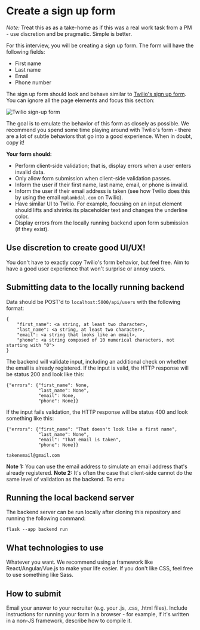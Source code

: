 # Create a sign up form 

_Note:_ Treat this as as a take-home as if this was a real work task from a PM - use discretion and be pragmatic. Simple is better.

For this interview, you will be creating a sign up form. The form will have the following fields:

- First name 
- Last name
- Email
- Phone number

The sign up form should look and behave similar to [Twilio's sign up form](https://www.twilio.com/try-twilio). You can ignore all the page elements and focus this section:

![Twilio sign-up form](https://i.imgur.com/Zk2Uc78.png)


The goal is to emulate the behavior of this form as closely as possible. We recommend you spend some time playing around with Twilio's form - there are a lot of subtle behaviors that go into a good experience. When in doubt, copy it! 

**Your form should:**
- Perform client-side validation; that is, display errors when a user enters invalid data.
- Only allow form submission when client-side validation passes.
- Inform the user if their first name, last name, email, or phone is invalid.
- Inform the user if their email address is taken (see how Twilio does this by using the email `m@lambdal.com` on Twilio).
- Have similar UI to Twilio. For example, focusing on an input element should lifts and shrinks its placeholder text and changes the underline color.
- Display errors from the locally running backend upon form submission (if they exist).

## Use discretion to create good UI/UX!

You don't have to exactly copy Twilio's form behavior, but feel free. Aim to have a good user experience that won't surprise or annoy users. 


## Submitting data to the locally running backend

Data should be POST'd to `localhost:5000/api/users` with the following format:
```
{
    "first_name": <a string, at least two character>,
    "last_name": <a string, at least two character>,
    "email": <a string that looks like an email>,
    "phone": <a string composed of 10 numerical characters, not starting with "0">
}
```

The backend will validate input, including an additional check on whether the email is already registered. If the input is valid, the HTTP response will be status 200 and look like this:

```
{"errors": {"first_name": None,
            "last_name": None", 
            "email": None, 
            "phone": None}}
```

If the input fails validation, the HTTP response will be status 400 and look something like this:

```
{"errors": {"first_name": "That doesn't look like a first name", 
            "last_name": None", 
            "email": "That email is taken", 
            "phone": None}}
```

`takenemail@gmail.com`

**Note 1:** You can use the email address  to simulate an email address that's already registered.
**Note 2:** It's often the case that client-side cannot do the same level of validation as the backend. To emu


## Running the local backend server
The backend server can be run locally after cloning this repository and running the following command:
```
flask --app backend run
```
## What technologies to use
Whatever you want. We recommend using a framework like React/Angular/Vue.js to make your life easier. If you don't like CSS, feel free to use something like Sass.

## How to submit
Email your answer to your recruiter (e.g. your .js, .css, .html files). Include instructions for running your form in a browser - for example, if it's written in a non-JS framework, describe how to compile it.
